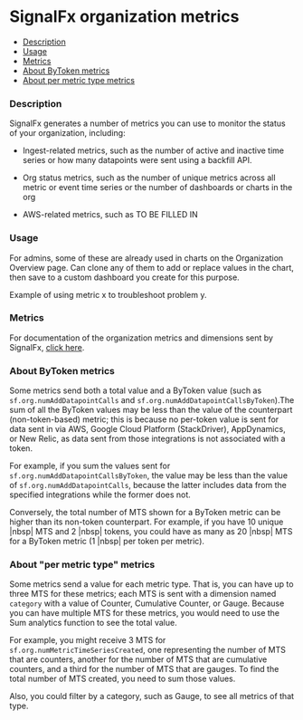 # SignalFx organization metrics


- [Description](#description)
- [Usage](#usage)
- [Metrics](#metrics)
- [About ByToken metrics](#bytoken)
- [About per metric type metrics](#pertype)


### Description

SignalFx generates a number of metrics you can use to monitor the status of your organization, including:

-  Ingest-related metrics, such as the number of active and inactive time series or how many datapoints were sent using a backfill API.

-  Org status metrics, such as the number of unique metrics across all metric or event time series or the number of dashboards or charts in the org

-  AWS-related metrics, such as TO BE FILLED IN


### Usage

For admins, some of these are already used in charts on the Organization Overview page. Can clone any of them to add or replace values in the chart, then save to a custom dashboard you create for this purpose.

Example of using metric x to troubleshoot problem y.


### Metrics

For documentation of the organization metrics and dimensions sent by SignalFx, [click here](./docs).

### About ByToken metrics <a name="bytoken"></a>

Some metrics send both a total value and a ByToken value (such as `sf.org.numAddDatapointCalls` and `sf.org.numAddDatapointCallsByToken`).The sum of all the ByToken values may be less than the value of the counterpart (non-token-based) metric; this is because no per-token value is sent for data sent in via AWS,  Google Cloud Platform (StackDriver), AppDynamics, or New Relic, as data sent from those integrations is not associated with a token. 

For example, if you sum the values sent for `sf.org.numAddDatapointCallsByToken`, the value may be less than the value of `sf.org.numAddDatapointCalls`, because the latter includes data from the specified integrations while the former does not.

Conversely, the total number of MTS shown for a ByToken metric can be higher than its non-token counterpart. For example, if you have 10 unique |nbsp| MTS and 2  |nbsp|  tokens, you could have as many as 20 |nbsp|  MTS for a ByToken metric (1 |nbsp|  per token per metric). 

### About "per metric type" metrics <a name="pertype"></a> 

Some metrics send a value for each metric type. That is, you can have up to three MTS for these metrics; each MTS is sent with a dimension named  `category` with a value of Counter, Cumulative Counter, or Gauge. Because you can have multiple MTS for these metrics, you would need to use the Sum analytics function to see the total value. 

For example, you might receive 3 MTS for `sf.org.numMetricTimeSeriesCreated`, one representing the number of MTS that are counters, another for the number of MTS that are cumulative counters, and a third for the number of MTS that are gauges. To find the total number of MTS created, you need to sum those values.

Also, you could filter by a category, such as Gauge, to see all metrics of that type.


